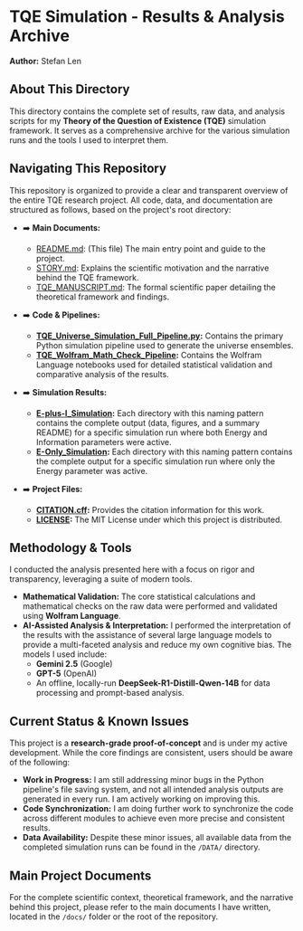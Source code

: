 # TQE Simulation - Results & Analysis Archive

**Author:** Stefan Len

## About This Directory

This directory contains the complete set of results, raw data, and analysis scripts for my **Theory of the Question of Existence (TQE)** simulation framework. It serves as a comprehensive archive for the various simulation runs and the tools I used to interpret them.

## Navigating This Repository

This repository is organized to provide a clear and transparent overview of the entire TQE research project. All code, data, and documentation are structured as follows, based on the project's root directory:

* ➡️ **Main Documents:**
    * [README.md](../README.md): (This file) The main entry point and guide to the project.
    * [STORY.md](../STORY.md): Explains the scientific motivation and the narrative behind the TQE framework.
    * [TQE_MANUSCRIPT.md](../TQE_MANUSCRIPT.md): The formal scientific paper detailing the theoretical framework and findings.

* ➡️ **Code & Pipelines:**
    * **[TQE_Universe_Simulation_Full_Pipeline.py](../TQE_Universe_Simulation_Full_Pipeline/TQE_Universe_Simulation_Full_Pipeline.py/):** Contains the primary Python simulation pipeline used to generate the universe ensembles.
    * **[TQE_Wolfram_Math_Check_Pipeline](./TQE_Wolfram_Math_Check_Pipeline):** Contains the Wolfram Language notebooks used for detailed statistical validation and comparative analysis of the results.

* ➡️ **Simulation Results:**
    * **[E-plus-I_Simulation](./E-plus-I_Simulation):** Each directory with this naming pattern contains the complete output (data, figures, and a summary README) for a specific simulation run where both Energy and Information parameters were active.
    * **[E-Only_Simulation](./E-Only_Simulation):** Each directory with this naming pattern contains the complete output for a specific simulation run where only the Energy parameter was active.

* ➡️ **Project Files:**
    * **[CITATION.cff](../CITATION.cff):** Provides the citation information for this work.
    * **[LICENSE](../LICENSE):** The MIT License under which this project is distributed.

## Methodology & Tools

I conducted the analysis presented here with a focus on rigor and transparency, leveraging a suite of modern tools.

* **Mathematical Validation:** The core statistical calculations and mathematical checks on the raw data were performed and validated using **Wolfram Language**.
* **AI-Assisted Analysis & Interpretation:** I performed the interpretation of the results with the assistance of several large language models to provide a multi-faceted analysis and reduce my own cognitive bias. The models I used include:
    * **Gemini 2.5** (Google)
    * **GPT-5** (OpenAI)
    * An offline, locally-run **DeepSeek-R1-Distill-Qwen-14B** for data processing and prompt-based analysis.

## Current Status & Known Issues

This project is a **research-grade proof-of-concept** and is under my active development. While the core findings are consistent, users should be aware of the following:

* **Work in Progress:** I am still addressing minor bugs in the Python pipeline's file saving system, and not all intended analysis outputs are generated in every run. I am actively working on improving this.
* **Code Synchronization:** I am doing further work to synchronize the code across different modules to achieve even more precise and consistent results.
* **Data Availability:** Despite these minor issues, all available data from the completed simulation runs can be found in the `/DATA/` directory.

## Main Project Documents

For the complete scientific context, theoretical framework, and the narrative behind this project, please refer to the main documents I have written, located in the `/docs/` folder or the root of the repository.
